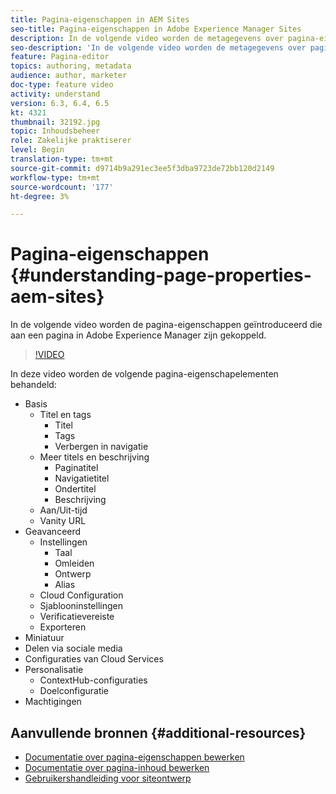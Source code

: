 ```yaml
---
title: Pagina-eigenschappen in AEM Sites
seo-title: Pagina-eigenschappen in Adobe Experience Manager Sites
description: In de volgende video worden de metagegevens over pagina-eigenschappen geïntroduceerd die aan een pagina in Adobe Experience Manager zijn gekoppeld.
seo-description: 'In de volgende video worden de metagegevens over pagina-eigenschappen geïntroduceerd die aan een pagina in Adobe Experience Manager zijn gekoppeld. '
feature: Pagina-editor
topics: authoring, metadata
audience: author, marketer
doc-type: feature video
activity: understand
version: 6.3, 6.4, 6.5
kt: 4321
thumbnail: 32192.jpg
topic: Inhoudsbeheer
role: Zakelijke praktiserer
level: Begin
translation-type: tm+mt
source-git-commit: d9714b9a291ec3ee5f3dba9723de72bb120d2149
workflow-type: tm+mt
source-wordcount: '177'
ht-degree: 3%

---
```



# Pagina-eigenschappen {#understanding-page-properties-aem-sites}

In de volgende video worden de pagina-eigenschappen geïntroduceerd die aan een pagina in Adobe Experience Manager zijn gekoppeld.

>[!VIDEO](https://video.tv.adobe.com/v/32192?quality=12&learn=on)

In deze video worden de volgende pagina-eigenschapelementen behandeld:

* Basis
   * Titel en tags
      * Titel
      * Tags
      * Verbergen in navigatie
   * Meer titels en beschrijving
      * Paginatitel
      * Navigatietitel
      * Ondertitel
      * Beschrijving
   * Aan/Uit-tijd
   * Vanity URL
* Geavanceerd
   * Instellingen
      * Taal
      * Omleiden
      * Ontwerp
      * Alias
   * Cloud Configuration
   * Sjablooninstellingen
   * Verificatievereiste
   * Exporteren
* Miniatuur
* Delen via sociale media
* Configuraties van Cloud Services
* Personalisatie
   * ContextHub-configuraties
   * Doelconfiguratie
* Machtigingen

## Aanvullende bronnen {#additional-resources}

* [Documentatie over pagina-eigenschappen bewerken](https://docs.adobe.com/content/help/en/experience-manager-65/authoring/authoring/editing-page-properties.html)
* [Documentatie over pagina-inhoud bewerken](https://docs.adobe.com/content/help/en/experience-manager-65/authoring/authoring/editing-content.html)
* [Gebruikershandleiding voor siteontwerp](https://docs.adobe.com/content/help/en/experience-manager-65/authoring/home.html?topic=/experience-manager/6-5/sites/authoring/morehelp/page-authoring.ug.js)
